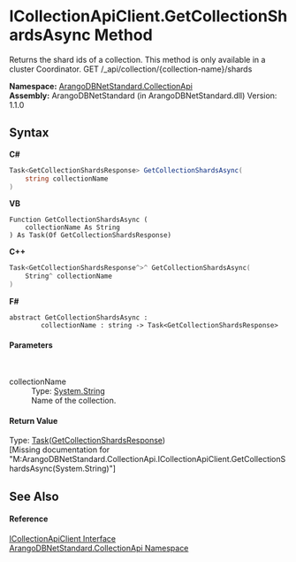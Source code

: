 # ICollectionApiClient.GetCollectionShardsAsync Method 
 

Returns the shard ids of a collection. This method is only available in a cluster Coordinator. GET /_api/collection/{collection-name}/shards

**Namespace:**&nbsp;<a href="3dcc286c-06c5-3dac-bfbd-fb449b69cd48">ArangoDBNetStandard.CollectionApi</a><br />**Assembly:**&nbsp;ArangoDBNetStandard (in ArangoDBNetStandard.dll) Version: 1.1.0

## Syntax

**C#**<br />
``` C#
Task<GetCollectionShardsResponse> GetCollectionShardsAsync(
	string collectionName
)
```

**VB**<br />
``` VB
Function GetCollectionShardsAsync ( 
	collectionName As String
) As Task(Of GetCollectionShardsResponse)
```

**C++**<br />
``` C++
Task<GetCollectionShardsResponse^>^ GetCollectionShardsAsync(
	String^ collectionName
)
```

**F#**<br />
``` F#
abstract GetCollectionShardsAsync : 
        collectionName : string -> Task<GetCollectionShardsResponse> 

```


#### Parameters
&nbsp;<dl><dt>collectionName</dt><dd>Type: <a href="https://docs.microsoft.com/dotnet/api/system.string" target="_blank" rel="noopener noreferrer">System.String</a><br />Name of the collection.</dd></dl>

#### Return Value
Type: <a href="https://docs.microsoft.com/dotnet/api/system.threading.tasks.task-1" target="_blank" rel="noopener noreferrer">Task</a>(<a href="900547c7-544d-cafe-3678-da435352c0ce">GetCollectionShardsResponse</a>)<br />\[Missing <returns> documentation for "M:ArangoDBNetStandard.CollectionApi.ICollectionApiClient.GetCollectionShardsAsync(System.String)"\]

## See Also


#### Reference
<a href="115f8915-6e26-9f19-8c7f-b11fd4b90e27">ICollectionApiClient Interface</a><br /><a href="3dcc286c-06c5-3dac-bfbd-fb449b69cd48">ArangoDBNetStandard.CollectionApi Namespace</a><br />